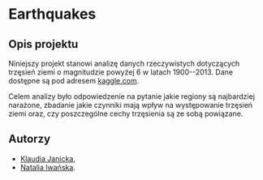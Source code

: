 # Earthquakes

## Opis projektu
Niniejszy projekt stanowi analizę danych rzeczywistych dotyczących trzęsień ziemi o magnitudzie powyżej 6 w latach 1900--2013. Dane dostępne są pod adresem [kaggle.com](https://www.kaggle.com/datasets/varunsaikanuri/earthquakes-from-1900-2013).

Celem analizy było odpowiedzenie na pytanie jakie regiony są najbardziej narażone, zbadanie jakie
czynniki mają wpływ na występowanie trzęsień ziemi oraz, czy poszczególne cechy trzęsienia są ze sobą
powiązane.

## Autorzy
* [Klaudia Janicka](https://github.com/klaudynka245),
* [Natalia Iwańska](https://github.com/natalia185).
